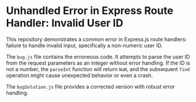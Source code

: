 # Unhandled Error in Express Route Handler: Invalid User ID

This repository demonstrates a common error in Express.js route handlers: failure to handle invalid input, specifically a non-numeric user ID.

The `bug.js` file contains the erroneous code.  It attempts to parse the user ID from the request parameters as an integer without error handling.  If the ID is not a number, the `parseInt` function will return `NaN`, and the subsequent `find` operation might cause unexpected behavior or even a crash.

The `bugSolution.js` file provides a corrected version with robust error handling.